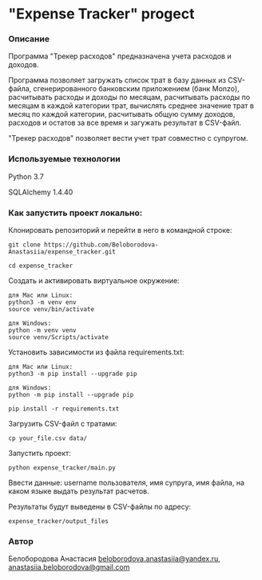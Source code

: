 # "Expense Tracker" progect

### Описание

Программа "Трекер расходов" предназначена учета расходов и доходов. 

Программа позволяет загружать список трат в базу данных из CSV-файла, сгенерированного банковским приложением (банк Monzo), расчитывать расходы и доходы по месяцам, расчитывать расходы по месяцам в каждой категории трат, вычислять среднее значение трат в месяц по каждой категории, расчитывать общую сумму доходов, расходов и остатов за все время и загужать результат в CSV-файл.

"Трекер расходов" позволяет вести учет трат совместно с супругом. 

### Используемые технологии

Python 3.7

SQLAlchemy 1.4.40

### Как запустить проект локально:

Клонировать репозиторий и перейти в него в командной строке:

```
git clone https://github.com/Beloborodova-Anastasiia/expense_tracker.git
```

```
cd expense_tracker
```

Cоздать и активировать виртуальное окружение:

```
для Mac или Linux:
python3 -m venv env
source venv/bin/activate
```
```
для Windows:
python -m venv venv
source venv/Scripts/activate 
```

Установить зависимости из файла requirements.txt:

```
для Mac или Linux:
python3 -m pip install --upgrade pip
```
```
для Windows:
python -m pip install --upgrade pip
```

```
pip install -r requirements.txt
```

Загрузить CSV-файл с тратами:

```
cp your_file.csv data/
```

Запустить проект:

```
python expense_tracker/main.py
```

Ввести данные: username пользователя, имя супруга, имя файла, на каком языке выдать результат расчетов.

Результаты будут выведены в CSV-файлы по адресу:
```
expense_tracker/output_files
```


### Автор

Белобородова Анастасия  beloborodova.anastasiia@yandex.ru,
                        anastasiia.beloborodova@gmail.com
